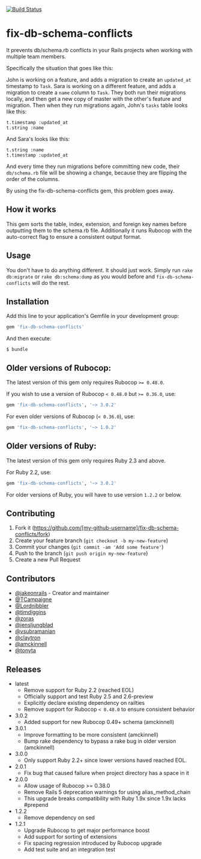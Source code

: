 [![Build Status](https://travis-ci.org/jakeonrails/fix-db-schema-conflicts.svg?branch=master)](https://travis-ci.org/jakeonrails/fix-db-schema-conflicts)

# fix-db-schema-conflicts

It prevents db/schema.rb conflicts in your Rails projects when working with
multiple team members.

Specifically the situation that goes like this:

John is working on a feature, and adds a migration to create an `updated_at`
timestamp to `Task`. Sara is working on a different feature, and adds a
migration to create a `name` column to `Task`. They both run their migrations
locally, and then get a new copy of master with the other's feature and
migration. Then when they run migrations again, John's `tasks` table looks like
this:

    t.timestamp :updated_at
    t.string :name

And Sara's looks like this:

    t.string :name
    t.timestamp :updated_at

And every time they run migrations before committing new code, their
`db/schema.rb` file will be showing a change, because they are flipping the
order of the columns.

By using the fix-db-schema-conflicts gem, this problem goes away.

## How it works

This gem sorts the table, index, extension, and foreign key names before
outputting them to the schema.rb file. Additionally it runs Rubocop with the
auto-correct flag to ensure a consistent output format.

## Usage

You don't have to do anything different. It should just work. Simply run
`rake db:migrate` or `rake db:schema:dump` as you would before and
`fix-db-schema-conflicts` will do the rest.

## Installation

Add this line to your application's Gemfile in your development group:

```ruby
gem 'fix-db-schema-conflicts'
```

And then execute:

    $ bundle

## Older versions of Rubocop:

The latest version of this gem only requires Rubocop `>= 0.48.0`.

If you wish to use a version of Rubocop `< 0.48.0` but `>= 0.36.0`, use:
```ruby
gem 'fix-db-schema-conflicts', '~> 3.0.2'
```

For even older versions of Rubocop (`< 0.36.0`), use:
```ruby
gem 'fix-db-schema-conflicts', '~> 1.0.2'
```


## Older versions of Ruby:

The latest version of this gem only requires Ruby 2.3 and above.

For Ruby 2.2, use:
```ruby
gem 'fix-db-schema-conflicts', '~> 3.0.2'
```

For older versions of Ruby, you will have to use version `1.2.2` or below.

## Contributing

1. Fork it (https://github.com/[my-github-username]/fix-db-schema-conflicts/fork)
2. Create your feature branch (`git checkout -b my-new-feature`)
3. Commit your changes (`git commit -am 'Add some feature'`)
4. Push to the branch (`git push origin my-new-feature`)
5. Create a new Pull Request

## Contributors

- [@jakeonrails](https://github.com/jakeonrails) - Creator and maintainer
- [@TCampaigne](https://github.com/TCampaigne)
- [@Lordnibbler](https://github.com/Lordnibbler)
- [@timdiggins](https://github.com/timdiggins)
- [@zoras](https://github.com/zoras)
- [@jensljungblad](https://github.com/jensljungblad)
- [@vsubramanian](https://github.com/vsubramanian)
- [@claytron](https://github.com/claytron)
- [@amckinnell](https://github.com/amckinnell)
- [@tonyta](https://github.com/tonyta)

## Releases
- latest
  - Remove support for Ruby 2.2 (reached EOL)
  - Officially support and test Ruby 2.5 and 2.6-preview
  - Explicitly declare existing dependency on railties
  - Remove support for Rubocop `< 0.48.0` to ensure consistent behavior
- 3.0.2
  - Added support for new Rubocop 0.49+ schema (amckinnell)
- 3.0.1
  - Improve formatting to be more consistent (amckinnell)
  - Bump rake dependency to bypass a rake bug in older version (amckinnell)
- 3.0.0
  - Only support Ruby 2.2+ since lower versions haved reached EOL.
- 2.0.1
  - Fix bug that caused failure when project directory has a space in it
- 2.0.0
  - Allow usage of Rubocop >= 0.38.0
  - Remove Rails 5 deprecation warnings for using alias_method_chain
  - This upgrade breaks compatibility with Ruby 1.9x since 1.9x lacks #prepend
- 1.2.2
  - Remove dependency on sed
- 1.2.1
  - Upgrade Rubocop to get major performance boost
  - Add support for sorting of extensions
  - Fix spacing regression introduced by Rubocop upgrade
  - Add test suite and an integration test
